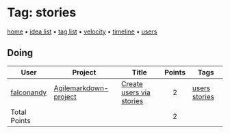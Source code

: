 # Tag: stories

[home](../index.md) • [idea list](../ideas.md) • [tag list](../tags.md) • [velocity](../velocity.md) • [timeline](../timeline.md) • [users](../users.md)

## Doing
| User | Project | Title | Points | Tags |
|---|---|---|:---:|---|
| [falconandy](../users/Andrey%20Sokolov.md) | [Agilemarkdown-project](../agilemarkdown-project.md) | [Create users via stories](../agilemarkdown-project/Create-users-via-stories.md) | 2 | [users](users.md) [stories](stories.md) |
| Total Points | | | 2 | |
